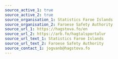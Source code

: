 ```yaml
---
source_active_1: true
source_active_2: true
source_organisation_1: Statistics Faroe Islands
source_organisation_2: Faroese Safety Authority
source_url_1: https://hagstova.fo/en
source_url_2: https://arb.fo/hagtalsportalur
source_url_text_1: Statistics Faroe Islands
source_url_text_2: Faroese Safety Authority
source_contact_1: jogvanb@hagstova.fo
---
```

